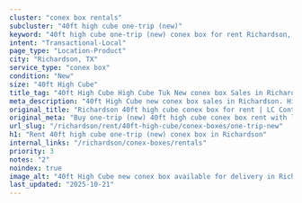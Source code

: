 ```yaml
---
cluster: "conex box rentals"
subcluster: "40ft high cube one-trip (new)"
keyword: "40ft high cube one-trip (new) conex box for rent Richardson, TX"
intent: "Transactional-Local"
page_type: "Location-Product"
city: "Richardson, TX"
service_type: "conex box"
condition: "New"
size: "40ft High Cube"
title_tag: "40ft High Cube High Cube Tuk New conex box Sales in Richardson | LC Container"
meta_description: "40ft High Cube new conex box sales in Richardson. High cube containers with extra height. Fast delivery, competitive pricing. Serving conex boxes area. Quote ID: TQB. Call (214) 524-4168 for your free quote today."
original_title: "Richardson 40ft high cube conex box for rent | LC Container"
original_meta: "Buy one-trip (new) 40ft high cube conex box rent with local delivery in Richardson, TX. LC Container — local Since 2003. Request a fast quote today."
url_slug: "/richardson/rent/40ft-high-cube/conex-boxes/one-trip-new"
h1: "Rent 40ft high cube one-trip (new) conex box in Richardson"
internal_links: "/richardson/conex-boxes/rentals"
priority: 3
notes: "2"
noindex: true
image_alt: "40ft High Cube new conex box available for delivery in Richardson"
last_updated: "2025-10-21"
---
```


<!-- TODO: Add unique city/inventory copy, images, and internal links here. -->
